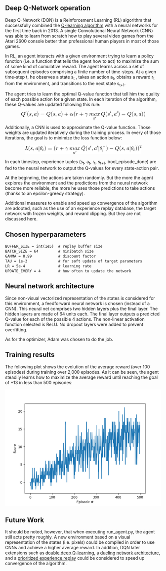 ## Deep Q-Network operation ##

Deep Q-Network (DQN) is a Reinforcement Learning (RL) algorithm that successfully combined the [Q-learning algorithm](https://link.springer.com/article/10.1007/BF00992698) with a neural networks for the first time back in 2013. A single Convolutional Neural Network (CNN) was able to learn from scratch how to play several video games from the Atari 2600 console better than professional human players in most of those games.

In RL, an agent interacts with a given environment trying to learn a policy function (i.e. a function that tells the agent how to act) to maximize the sum of some kind of cumulative reward. The agent learns across a set of subsequent episodes comprising a finite number of time-steps. At a given time-step t, he observes a state s<sub>t</sub> , takes an action a<sub>t</sub>, obtains a reward r<sub>t</sub> from the environment, and transitions to the next state s<sub>t+1</sub>.

The agent tries to learn the optimal Q-value function that tell him the quality of each possible action for a given state. In each iteration of the algorithm, these Q-values are updated following this rule:

<p align="center"> 
    <img src="q_updating_rule.gif">
</p>

Additionally, a CNN is used to approximate the Q-value function. Those weights are updated iteratively during the training process. In every of those iterations, the goal is to minimize the loss function below:

<p align="center"> 
    <img src="dqn_loss_function.gif">
</p>

In each timestep, experience tuples (s<sub>t</sub>, a<sub>t</sub>, r<sub>t</sub>, s<sub>t+1</sub>, bool_episode_done) are fed to the neural network to output the Q-values for every state-action pair. 

At the beginning, the actions are taken randomly. But the more the agent explores the environment and the predictions from the neural network become more reliable, the more he uses those predictions to take actions (thanks to an epsilon-greedy strategy).

Additional measures to enable and speed up convergence of the algorithm are adopted, such as the use of an experience replay database, the target network with frozen weights, and reward clipping. But they are not discussed here.

## Chosen hyperparameters ##

    BUFFER_SIZE = int(1e5)  # replay buffer size
    BATCH_SIZE = 64         # minibatch size
    GAMMA = 0.99            # discount factor
    TAU = 1e-3              # for soft update of target parameters
    LR = 5e-4               # learning rate 
    UPDATE_EVERY = 4        # how often to update the network

## Neural network architecture ##

Since non-visual vectorized representation of the states is considered for this environment, a feedforward neural network is chosen (instead of a CNN). This neural net comprises two hidden layers plus the final layer. The hidden layers are made of 64 units each. The final layer outputs a predicted Q-value for each of the possible 4 actions. The non-linear activation function selected is ReLU. No dropout layers were added to prevent overfitting.

As for the optimizer, Adam was chosen to do the job.

## Training results ##

The following plot shows the evolution of the average reward (over 100 episodes) during training over 2,000 episodes. As it can be seen, the agent steadily learns how to maximize the average reward until reaching the goal of +13 in less than 500 episodes:

<center><img src="average_reward.png"></center>

## Future Work ##

It should be noted, however, that when executing run_agent.py, the agent still acts pretty roughly. A new environment based on a visual representation of the states (i.e. pixels) could be compiled in order to use CNNs and achieve a higher average reward. In addition, DQN later extensions such as [double deep Q-learning](https://www.aaai.org/ocs/index.php/AAAI/AAAI16/paper/download/12389/11847), a [dueling network architecture](https://arxiv.org/pdf/1511.06581.pdf), and a [prioritized experience replay](https://arxiv.org/pdf/1511.05952.pdf) could be considered to speed up convergence of the algorithm.
